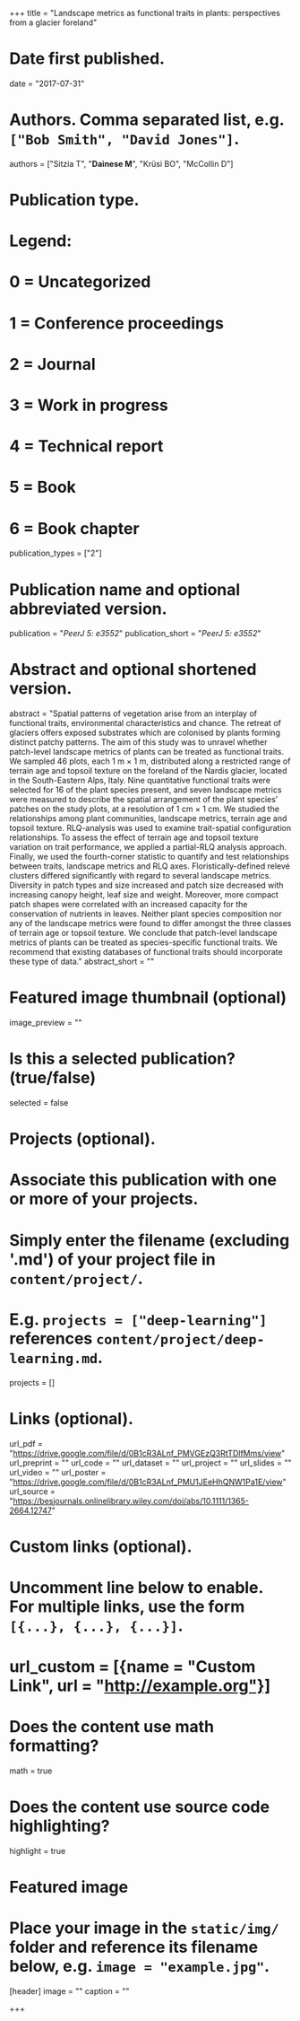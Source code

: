 +++
title = "Landscape metrics as functional traits in plants: perspectives from a glacier foreland"

# Date first published.
date = "2017-07-31"

# Authors. Comma separated list, e.g. `["Bob Smith", "David Jones"]`.
authors = ["Sitzia T", "**Dainese M**", "Krüsi BO", "McCollin D"]

# Publication type.
# Legend:
# 0 = Uncategorized
# 1 = Conference proceedings
# 2 = Journal
# 3 = Work in progress
# 4 = Technical report
# 5 = Book
# 6 = Book chapter
publication_types = ["2"]

# Publication name and optional abbreviated version.
publication = "*PeerJ 5: e3552*"
publication_short = "*PeerJ 5: e3552*"

# Abstract and optional shortened version.
abstract = "Spatial patterns of vegetation arise from an interplay of functional traits, environmental characteristics and chance. The retreat of glaciers offers exposed substrates which are colonised by plants forming distinct patchy patterns. The aim of this study was to unravel whether patch-level landscape metrics of plants can be treated as functional traits. We sampled 46 plots, each 1 m × 1 m, distributed along a restricted range of terrain age and topsoil texture on the foreland of the Nardis glacier, located in the South-Eastern Alps, Italy. Nine quantitative functional traits were selected for 16 of the plant species present, and seven landscape metrics were measured to describe the spatial arrangement of the plant species’ patches on the study plots, at a resolution of 1 cm × 1 cm. We studied the relationships among plant communities, landscape metrics, terrain age and topsoil texture. RLQ-analysis was used to examine trait-spatial configuration relationships. To assess the effect of terrain age and topsoil texture variation on trait performance, we applied a partial-RLQ analysis approach. Finally, we used the fourth-corner statistic to quantify and test relationships between traits, landscape metrics and RLQ axes. Floristically-defined relevé clusters differed significantly with regard to several landscape metrics. Diversity in patch types and size increased and patch size decreased with increasing canopy height, leaf size and weight. Moreover, more compact patch shapes were correlated with an increased capacity for the conservation of nutrients in leaves. Neither plant species composition nor any of the landscape metrics were found to differ amongst the three classes of terrain age or topsoil texture. We conclude that patch-level landscape metrics of plants can be treated as species-specific functional traits. We recommend that existing databases of functional traits should incorporate these type of data."
abstract_short = ""

# Featured image thumbnail (optional)
image_preview = ""

# Is this a selected publication? (true/false)
selected = false

# Projects (optional).
#   Associate this publication with one or more of your projects.
#   Simply enter the filename (excluding '.md') of your project file in `content/project/`.
#   E.g. `projects = ["deep-learning"]` references `content/project/deep-learning.md`.
projects = []

# Links (optional).
url_pdf = "https://drive.google.com/file/d/0B1cR3ALnf_PMVGEzQ3RtTDlfMms/view"
url_preprint = ""
url_code = ""
url_dataset = ""
url_project = ""
url_slides = ""
url_video = ""
url_poster = "https://drive.google.com/file/d/0B1cR3ALnf_PMU1JEeHhQNW1Pa1E/view"
url_source = "https://besjournals.onlinelibrary.wiley.com/doi/abs/10.1111/1365-2664.12747"

# Custom links (optional).
#   Uncomment line below to enable. For multiple links, use the form `[{...}, {...}, {...}]`.
# url_custom = [{name = "Custom Link", url = "http://example.org"}]

# Does the content use math formatting?
math = true

# Does the content use source code highlighting?
highlight = true

# Featured image
# Place your image in the `static/img/` folder and reference its filename below, e.g. `image = "example.jpg"`.
[header]
image = ""
caption = ""

+++
